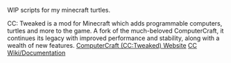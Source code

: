 WIP scripts for my minecraft turtles.

CC: Tweaked is a mod for Minecraft which adds programmable computers, turtles and more to the game. A fork of the much-beloved ComputerCraft, it continues its legacy with improved performance and stability, along with a wealth of new features.
[ComputerCraft (CC:Tweaked) Website](https://computercraft.cc/)
[CC Wiki/Documentation](https://tweaked.cc/)